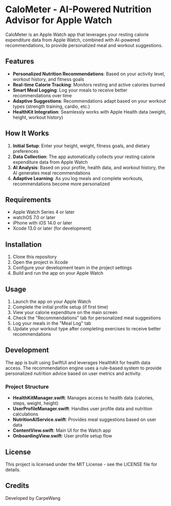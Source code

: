 # CaloMeter - AI-Powered Nutrition Advisor for Apple Watch

CaloMeter is an Apple Watch app that leverages your resting calorie expenditure data from Apple Watch, combined with AI-powered recommendations, to provide personalized meal and workout suggestions.

## Features

- **Personalized Nutrition Recommendations**: Based on your activity level, workout history, and fitness goals
- **Real-time Calorie Tracking**: Monitors resting and active calories burned
- **Smart Meal Logging**: Log your meals to receive better recommendations over time
- **Adaptive Suggestions**: Recommendations adapt based on your workout types (strength training, cardio, etc.)
- **HealthKit Integration**: Seamlessly works with Apple Health data (weight, height, workout history)

## How It Works

1. **Initial Setup**: Enter your height, weight, fitness goals, and dietary preferences
2. **Data Collection**: The app automatically collects your resting calorie expenditure data from Apple Watch
3. **AI Analysis**: Based on your profile, health data, and workout history, the AI generates meal recommendations
4. **Adaptive Learning**: As you log meals and complete workouts, recommendations become more personalized

## Requirements

- Apple Watch Series 4 or later
- watchOS 7.0 or later
- iPhone with iOS 14.0 or later
- Xcode 13.0 or later (for development)

## Installation

1. Clone this repository
2. Open the project in Xcode
3. Configure your development team in the project settings
4. Build and run the app on your Apple Watch

## Usage

1. Launch the app on your Apple Watch
2. Complete the initial profile setup (if first time)
3. View your calorie expenditure on the main screen
4. Check the "Recommendations" tab for personalized meal suggestions
5. Log your meals in the "Meal Log" tab
6. Update your workout type after completing exercises to receive better recommendations

## Development

The app is built using SwiftUI and leverages HealthKit for health data access. The recommendation engine uses a rule-based system to provide personalized nutrition advice based on user metrics and activity.

### Project Structure

- **HealthKitManager.swift**: Manages access to health data (calories, steps, weight, height)
- **UserProfileManager.swift**: Handles user profile data and nutrition calculations
- **NutritionAIService.swift**: Provides meal suggestions based on user data
- **ContentView.swift**: Main UI for the Watch app
- **OnboardingView.swift**: User profile setup flow

## License

This project is licensed under the MIT License - see the LICENSE file for details.

## Credits

Developed by CarpeWang
